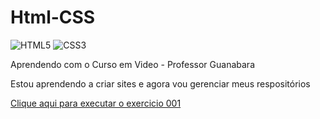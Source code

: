 # Html-CSS
![HTML5](https://img.shields.io/badge/html5-%23E34F26.svg?style=for-the-badge&logo=html5&logoColor=white) ![CSS3](https://img.shields.io/badge/css3-%231572B6.svg?style=for-the-badge&logo=css3&logoColor=white) 

 <p>Aprendendo com o Curso em Video - Professor Guanabara <br></p>

 <p>Estou aprendendo a criar sites e agora vou gerenciar meus respositórios</p>

 <a href="https://leofront-end.github.io/Html-CSS/Exercicios/ex001/index.html">Clique aqui para executar o exercicio 001</a>
